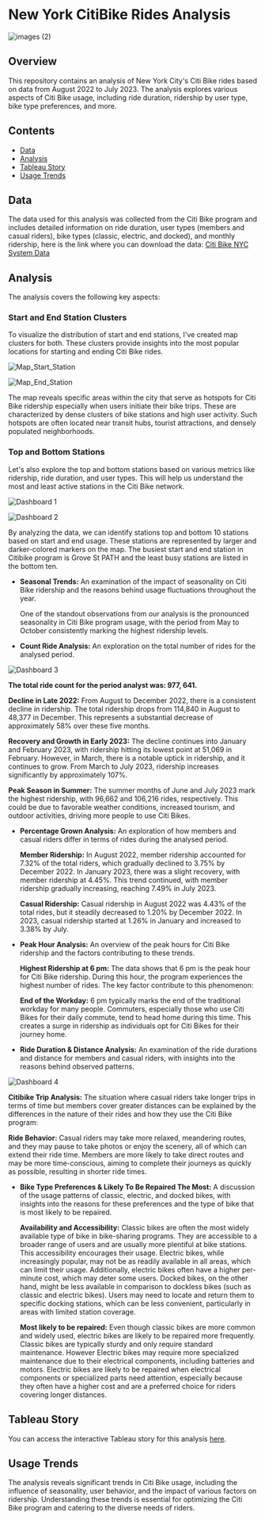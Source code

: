 # New York CitiBike Rides Analysis

![images (2)](https://github.com/afadilla13/NY-Citibike-Challenge/assets/128363337/b77a737e-90d8-4814-959f-37e9e50ba7d2)

## Overview

This repository contains an analysis of New York City's Citi Bike rides based on data from August 2022 to July 2023. The analysis explores various aspects of Citi Bike usage, including ride duration, ridership by user type, bike type preferences, and more.

## Contents

- [Data](#data)
- [Analysis](#analysis)
- [Tableau Story](#tableau-story)
- [Usage Trends](#usage-trends)

## Data

The data used for this analysis was collected from the Citi Bike program and includes detailed information on ride duration, user types (members and casual riders), bike types (classic, electric, and docked), and monthly ridership, here is the link where you can download the data:
[Citi Bike NYC System Data](https://citibikenyc.com/system-data)

## Analysis

The analysis covers the following key aspects:

### Start and End Station Clusters

To visualize the distribution of start and end stations, I've created map clusters for both. These clusters provide insights into the most popular locations for starting and ending Citi Bike rides.

![Map_Start_Station](https://github.com/afadilla13/NY-Citibike-Challenge/assets/128363337/dedbcb74-d024-4fe5-b4f0-0130a530efa0)

![Map_End_Station](https://github.com/afadilla13/NY-Citibike-Challenge/assets/128363337/6e09ee63-f0e2-4f04-ae42-44986d767240)

The map reveals specific areas within the city that serve as hotspots for Citi Bike ridership especially when users initiate their bike trips. These are characterized by dense clusters of bike stations and high user activity. Such hotspots are often located near transit hubs, tourist attractions, and densely populated neighborhoods.

### Top and Bottom Stations

Let's also explore the top and bottom stations based on various metrics like ridership, ride duration, and user types. This will help us understand the most and least active stations in the Citi Bike network.

![Dashboard 1](https://github.com/afadilla13/NY-Citibike-Challenge/assets/128363337/0988cfaa-b66a-43f0-8018-950d958fe2e7)

![Dashboard 2](https://github.com/afadilla13/NY-Citibike-Challenge/assets/128363337/3f0500aa-bad8-479d-ad72-08f68095f43e)

By analyzing the data, we can identify stations top and bottom 10 stations based on start and end usage. These stations are represented by larger and darker-colored markers on the map. The busiest start and end          station in Citibike program is Grove St PATH and the least busy stations are listed in the bottom ten.

- **Seasonal Trends:** An examination of the impact of seasonality on Citi Bike ridership and the reasons behind usage fluctuations throughout the year.

  One of the standout observations from our analysis is the pronounced seasonality in Citi Bike program usage, with the period from May to October consistently marking the highest ridership levels. 

- **Count Ride Analysis:** An exploration on the total number of rides for the analysed period.

![Dashboard 3](https://github.com/afadilla13/NY-Citibike-Challenge/assets/128363337/7bea6c3b-8efa-4aab-9401-f438a4ab9201)

  **The total ride count for the period analyst was: 977, 641.**

  **Decline in Late 2022:**
  From August to December 2022, there is a consistent decline in ridership. The total ridership drops from 114,840 in August to 48,377 in December. This represents a substantial decrease of approximately 58% over these    five months.

  **Recovery and Growth in Early 2023:**
  The decline continues into January and February 2023, with ridership hitting its lowest point at 51,069 in February. However, in March, there is a notable uptick in ridership, and it continues to grow. From March to     July 2023, ridership increases significantly by approximately 107%.

  **Peak Season in Summer:**
  The summer months of June and July 2023 mark the highest ridership, with 96,662 and 106,216 rides, respectively. This could be due to favorable weather conditions, increased tourism, and outdoor activities, driving      more people to use Citi Bikes.

- **Percentage Grown Analysis:** An exploration of how members and casual riders differ in terms of rides during the analysed period.

  **Member Ridership:**
  In August 2022, member ridership accounted for 7.32% of the total riders, which gradually declined to 3.75% by December 2022.
  In January 2023, there was a slight recovery, with member ridership at 4.45%. This trend continued, with member ridership gradually increasing, reaching 7.49% in July 2023.

  **Casual Ridership:**
  Casual ridership in August 2022 was 4.43% of the total rides, but it steadily decreased to 1.20% by December 2022.
  In 2023, casual ridership started at 1.26% in January and increased to 3.38% by July.

- **Peak Hour Analysis:** An overview of the peak hours for Citi Bike ridership and the factors contributing to these trends.

  **Highest Ridership at 6 pm:**
  The data shows that 6 pm is the peak hour for Citi Bike ridership. During this hour, the program experiences the highest number of rides. The key factor contribute to this phenomenon:

  **End of the Workday:** 
  6 pm typically marks the end of the traditional workday for many people. Commuters, especially those who use Citi Bikes for their daily commute, tend to head home during this time. This creates a surge in ridership as   individuals opt for Citi Bikes for their journey home.

- **Ride Duration & Distance Analysis:** An examination of the ride durations and distance for members and casual riders, with insights into the reasons behind observed patterns.

![Dashboard 4](https://github.com/afadilla13/NY-Citibike-Challenge/assets/128363337/cf62e23b-6031-4876-935e-279b91ba690d)

  **Citibike Trip Analysis:**
  The situation where casual riders take longer trips in terms of time but members cover greater distances can be explained by the differences in the nature of their rides and how they use the Citi Bike program:

  **Ride Behavior:**
  Casual riders may take more relaxed, meandering routes, and they may pause to take photos or enjoy the scenery, all of which can extend their ride time.
  Members are more likely to take direct routes and may be more time-conscious, aiming to complete their journeys as quickly as possible, resulting in shorter ride times.

- **Bike Type Preferences & Likely To Be Repaired The Most:** A discussion of the usage patterns of classic, electric, and docked bikes, with insights into the reasons for these preferences and the type of bike that is most likely to be repaired.

  **Availability and Accessibility:**
  Classic bikes are often the most widely available type of bike in bike-sharing programs. They are accessible to a broader range of users and are usually more plentiful at bike stations. This accessibility encourages     their usage.
  Electric bikes, while increasingly popular, may not be as readily available in all areas, which can limit their usage. Additionally, electric bikes often have a higher per-minute cost, which may deter some users.
  Docked bikes, on the other hand, might be less available in comparison to dockless bikes (such as classic and electric bikes). Users may need to locate and return them to specific docking stations, which can be less     convenient, particularly in areas with limited station coverage.

  **Most likely to be repaired:**
  Even though classic bikes are more common and widely used, electric bikes are likely to be repaired more frequently. Classic bikes are typically sturdy and only require standard maintenance. However Electric bikes may   require more specialized maintenance due to their electrical components, including batteries and motors. Electric bikes are likely to be repaired when electrical components or specialized parts need attention,           especially because they often have a higher cost and are a preferred choice for riders covering longer distances.

## Tableau Story

You can access the interactive Tableau story for this analysis [here](https://public.tableau.com/app/profile/akbar.fadillah/viz/CitiBike-Tableau_16961332911440/Story1?publish=yes).

## Usage Trends

The analysis reveals significant trends in Citi Bike usage, including the influence of seasonality, user behavior, and the impact of various factors on ridership. Understanding these trends is essential for optimizing the Citi Bike program and catering to the diverse needs of riders.

